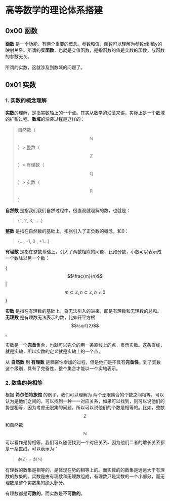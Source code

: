 # 高等数学的理论体系搭建

## 0x00 函数

**函数** 是一个功能，有两个重要的概念。参数和值，函数可以理解为参数x到值y的映射关系。所谓的**实函数**，也就是实值函数，是指函数的值是实数的函数，与函数的参数无关。

所谓的实数，这就涉及到数域的问题了。

## 0x01 实数

### 1. 实数的概念理解

**实数**的理解，是指实数轴上的一个点。其实从数学的沿革来讲，实际上是一个数域的扩张过程。**数域**的沿袭过程是这样的：

> 自然数（$$\mathbb{N}$$）> 整数（$$\mathbb {Z}$$）> 有理数（$$\mathbb {Q}$$）> 实数（$$ \mathbb {R}$$） 

**自然数** 是指我们我们自然过程中，很直观就理解的数，也就是：

> {1, 2, 3, .....}

**整数** 是指在自然数的基础上，拓张引入了正负数的概念，和0：

> {..., -1, 0 , +1...}

**有理数** 是指在整数基础上，引入了两数相除的问题，比如分数，小数可以表示成一个数除以另一个数：

{$$\frac{m}{n}$$|$$m\subset \mathbb {Z}, n \subset \mathbb {Z}, n \neq 0$$}

**实数** 是指在有理数的基础上，将无法引入的进来，即是有理数和无理数的总和。**无理数** 是有理数无法表示的数，比如开平方根$$\sqrt{2}$$。

实数是一个**完备**集合，也就可以完全的用一条直线上的点，表示实数。这条直线，就是实轴，所以实数的定义就是实轴上的一个点。

从 **自然数** 到 **有理数** 是稠密性增加的过程，但是他们是不具有**完备性**。到了实数这个级别，具有了完备性，整个集合才能以一个实轴表示。

### 2. 数集的势相等

根据 **希尔伯特旅馆** 的例子，我们可以理解为 两个无限集合的个数之间相等，可以认为是他们之间的，可以找到一种一一对应关系，如果可以找到，则可以说他们的势是相等，因为考虑无限集的问题，所以可以说他们的个数是相等的。比如，整数 $$\mathbb{Z}$$ 和自然数 $$\mathbb{N}$$ 可以看作是势相等，我们可以随便找到一个对应关系，因为他们二者的增长关系都是一条直线，可以表示为：

> $\phi(\mathbb{Z}) = \phi(\mathbb{N})$

有理数的数集是相等的，是体现在势的相等上的。而实数的的数集是远远大于有理数的数集的。实数是由有理数和无理数组成，有理数只是实数的一个小部分，而无理数是整个实数集的绝大部分。

有理数都是**可数的**，而实数是**不可数的**。